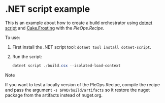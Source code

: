 # .NET script example

This is an example about how to create a build orchestrator using
[dotnet script](https://github.com/dotnet-script/dotnet-script) and
[Cake.Frosting](https://cakebuild.net/) with the _PleOps.Recipe_.

To use:

1. First install the .NET script tool: `dotnet tool install dotnet-script`.
2. Run the script:

   ```powershell
   dotnet script ./build.csx --isolated-load-context
   ```

> [!NOTE]  
> If you want to test a locally version of the PleOps.Recipe, compile the recipe
> and pass the argument `-s $PWD/build/artifacts` so it restore the nuget
> package from the artifacts instead of nuget.org.
